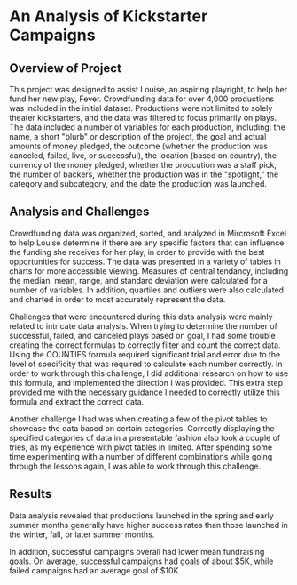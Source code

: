 # An Analysis of Kickstarter Campaigns
## Overview of Project
This project was designed to assist Louise, an aspiring playright, to help her fund her new play, Fever. Crowdfunding data for over 4,000 productions was included in the initial dataset. Productions were not limited to solely theater kickstarters, and the data was filtered to focus primarily on plays. The data included a number of variables for each production, including: the name, a short "blurb" or description of the project, the goal and actual amounts of money pledged, the outcome (whether the production was canceled, failed, live, or successful), the location (based on country), the currency of the money pledged, whether the prodcution was a staff pick, the number of backers, whether the production was in the "spotlight," the category and subcategory, and the date the production was launched.

## Analysis and Challenges
Crowdfunding data was organized, sorted, and analyzed in Mircrosoft Excel to help Louise determine if there are any specific factors that can influence the funding she receives for her play, in order to provide with the best opportunities for success. The data was presented in a variety of tables in charts for more accessible viewing. Measures of central tendancy, including the median, mean, range, and standard deviation were calculated for a number of variables. In addition, quartiles and outliers were also calculated and charted in order to most accurately represent the data.

Challenges that were encountered during this data analysis were mainly related to intricate data analysis. When trying to determine the number of successful, failed, and canceled plays based on goal, I had some trouble creating the correct formulas to correctly filter and count the correct data. Using the COUNTIFS formula required significant trial and error due to the level of specificity that was required to calculate each number correctly. In order to work through this challenge, I did additional research on how to use this formula, and implemented the direction I was provided. This extra step provided me with the necessary guidance I needed to correctly utilize this formula and extract the correct data.

Another challenge I had was when creating a few of the pivot tables to showcase the data based on certain categories. Correctly displaying the specified categories of data in a presentable fashion also took a couple of tries, as my experience with pivot tables in limited. After spending some time experimenting with a number of different combinations while going through the lessons again, I was able to work through this challenge.

## Results
Data analysis revealed that productions launched in the spring and early summer months generally have higher success rates than those launched in the winter, fall, or later summer months.

In addition, successful campaigns overall had lower mean fundraising goals. On average, successful campaigns had goals of about $5K, while failed campaigns had an average goal of $10K.
